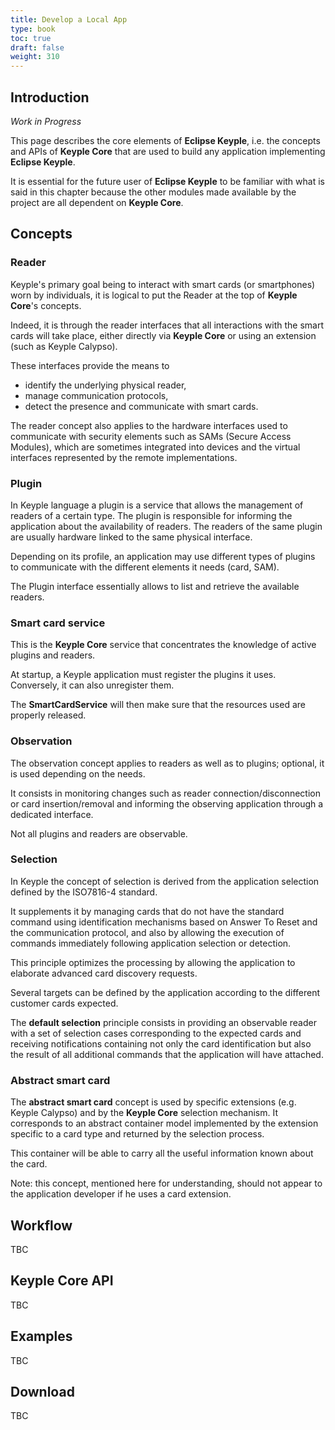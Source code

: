 ```yaml
---
title: Develop a Local App
type: book
toc: true
draft: false
weight: 310
---
```


## Introduction

*Work in Progress*

This page describes the core elements of **Eclipse Keyple**, i.e. the concepts and APIs of **Keyple Core** that are used to build any application implementing **Eclipse Keyple**.

It is essential for the future user of **Eclipse Keyple** to be familiar with what is said in this chapter because the other modules made available by the project are all dependent on **Keyple Core**.



## Concepts

### Reader
Keyple's primary goal being to interact with smart cards (or smartphones) worn by individuals, it is logical to put the Reader at the top of **Keyple Core**'s concepts.

Indeed, it is through the reader interfaces that all interactions with the smart cards will take place, either directly via **Keyple Core** or using an extension (such as Keyple Calypso).

These interfaces provide the means to
* identify the underlying physical reader,
* manage communication protocols,
* detect the presence and communicate with smart cards.

The reader concept also applies to the hardware interfaces used to communicate with security elements such as SAMs (Secure Access Modules), which are sometimes integrated into devices and the virtual interfaces represented by the remote implementations.

### Plugin
In Keyple language a plugin is a service that allows the management of readers of a certain type. The plugin is responsible for informing the application about the availability of readers. The readers of the same plugin are usually hardware linked to the same physical interface.

Depending on its profile, an application may use different types of plugins to communicate with the different elements it needs (card, SAM).

The Plugin interface essentially allows to list and retrieve the available readers.

### Smart card service

This is the **Keyple Core** service that concentrates the knowledge of active plugins and readers.

At startup, a Keyple application must register the plugins it uses. Conversely, it can also unregister them.

The **SmartCardService** will then make sure that the resources used are properly released.

### Observation

The observation concept applies to readers as well as to plugins; optional, it is used depending on the needs.

It consists in monitoring changes such as reader connection/disconnection or card insertion/removal and informing the observing application through a dedicated interface.

Not all plugins and readers are observable.

### Selection

In Keyple the concept of selection is derived from the application selection defined by the ISO7816-4 standard.

It supplements it by managing cards that do not have the standard command using identification mechanisms based on Answer To Reset and the communication protocol, and also by allowing the execution of commands immediately following application selection or detection.

This principle optimizes the processing by allowing the application to elaborate advanced card discovery requests.

Several targets can be defined by the application according to the different customer cards expected.

The **default selection** principle consists in providing an observable reader with a set of selection cases corresponding to the expected cards and receiving notifications containing not only the card identification but also the result of all additional commands that the application will have attached.

### Abstract smart card

The **abstract smart card** concept is used by specific extensions (e.g. Keyple Calypso) and by the **Keyple Core** selection mechanism. It corresponds to an abstract container model implemented by the extension specific to a card type and returned by the selection process.

This container will be able to carry all the useful information known about the card.

Note: this concept, mentioned here for understanding, should not appear to the application developer if he uses a card extension.


## Workflow
TBC

## Keyple Core API
TBC

## Examples
TBC

## Download
TBC